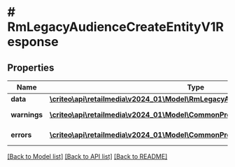 # # RmLegacyAudienceCreateEntityV1Response

## Properties

Name | Type | Description | Notes
------------ | ------------- | ------------- | -------------
**data** | [**\criteo\api\retailmedia\v2024_01\Model\RmLegacyAudienceCreateEntityV1Resource**](RmLegacyAudienceCreateEntityV1Resource.md) |  | [optional]
**warnings** | [**\criteo\api\retailmedia\v2024_01\Model\CommonProblem[]**](CommonProblem.md) |  | [optional] [readonly]
**errors** | [**\criteo\api\retailmedia\v2024_01\Model\CommonProblem[]**](CommonProblem.md) |  | [optional] [readonly]

[[Back to Model list]](../../README.md#models) [[Back to API list]](../../README.md#endpoints) [[Back to README]](../../README.md)
